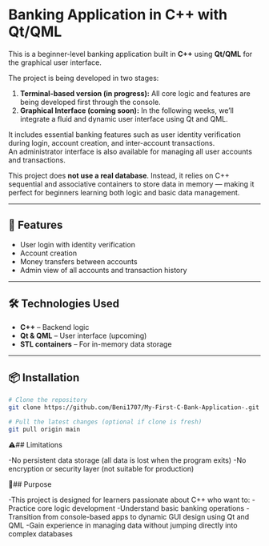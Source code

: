 # Banking Application in C++ with Qt/QML

This is a beginner-level banking application built in **C++** using **Qt/QML** for the graphical user interface.

The project is being developed in two stages:  
1. **Terminal-based version (in progress):** All core logic and features are being developed first through the console.  
2. **Graphical Interface (coming soon):** In the following weeks, we’ll integrate a fluid and dynamic user interface using Qt and QML.

It includes essential banking features such as user identity verification during login, account creation, and inter-account transactions.  
An administrator interface is also available for managing all user accounts and transactions.

This project does **not use a real database**. Instead, it relies on C++ sequential and associative containers to store data in memory — making it perfect for beginners learning both logic and basic data management.

---

## 🚀 Features
- User login with identity verification  
- Account creation  
- Money transfers between accounts  
- Admin view of all accounts and transaction history

---

## 🛠️ Technologies Used
- **C++** – Backend logic  
- **Qt & QML** – User interface (upcoming)  
- **STL containers** – For in-memory data storage

---

## 📦 Installation

```bash
# Clone the repository
git clone https://github.com/Beni1707/My-First-C-Bank-Application-.git

# Pull the latest changes (optional if clone is fresh)
git pull origin main
```
⚠️## Limitations

-No persistent data storage (all data is lost when the program exits)
-No encryption or security layer (not suitable for production)

🎯## Purpose

-This project is designed for learners passionate about C++ who want to:
-Practice core logic development
-Understand basic banking operations
-Transition from console-based apps to dynamic GUI design using Qt and QML
-Gain experience in managing data without jumping directly into complex databases






